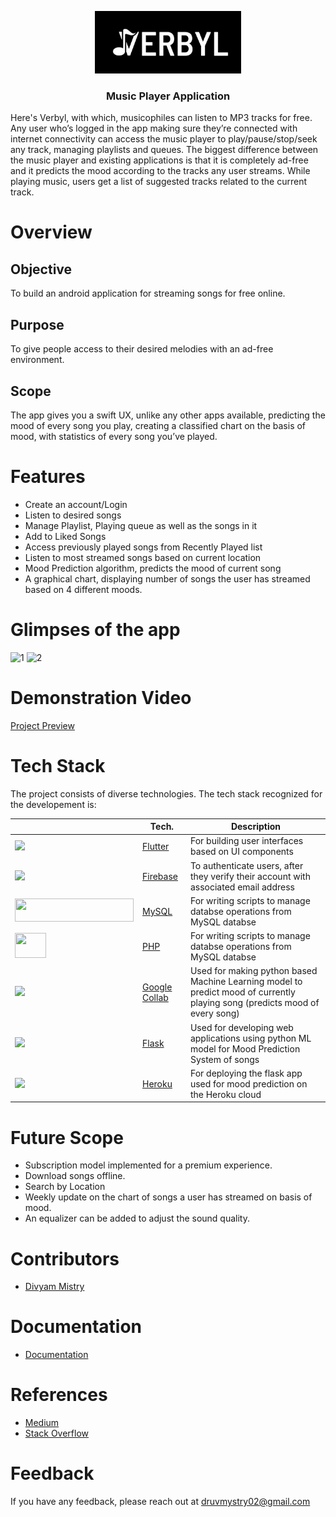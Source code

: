 <p align="center">
    <img src="https://github.com/Dhruv2406/Verbyl/blob/main/assets/images/LOGO-VERBYL.jpg" alt="Verbyl-Logo" height="100">
  <h3 align="center"><b>Music Player Application</b></h3>

Here's Verbyl, with which, musicophiles can listen to MP3 tracks for free. Any user who’s logged in the app making sure they’re connected with internet connectivity can access the music player to play/pause/stop/seek any track, managing playlists and queues. The biggest difference between the music player and existing applications is that it is completely ad-free and it predicts the mood according to the tracks any user streams. While playing music, users get a list of suggested tracks related to the current track.

# Overview

## Objective

To build an android application for streaming songs for free online.

## Purpose

To give people access to their desired melodies with an ad-free environment.

## Scope

The app gives you a swift UX, unlike any other apps available, predicting the mood of every song you play, creating a classified chart on the basis of mood, with statistics of every song you’ve played.

# Features

- Create an account/Login
- Listen to desired songs
- Manage Playlist, Playing queue as well as the songs in it
- Add to Liked Songs
- Access previously played songs from Recently Played list
- Listen to most streamed songs based on current location
- Mood Prediction algorithm, predicts the mood of current song
- A graphical chart, displaying number of songs the user has streamed based on 4 different moods.

# Glimpses of the app

![1](https://user-images.githubusercontent.com/73271406/168602224-e48db841-e603-4537-ba22-259db6e0ee9e.png)
![2](https://user-images.githubusercontent.com/73271406/168602293-bfa23ce1-4557-49e6-a160-d7443355ce18.png)

# Demonstration Video

 <a href="https://drive.google.com/file/d/11RxmxrySaSuG3aYw5lu9SRUo0lpNhKIY/view?usp=sharing">Project Preview</a>

# Tech Stack

The project consists of diverse technologies. The tech stack recognized for the developement is:

|                                                                                                    | Tech.                                                       | Description                                                                                                                 |
| -------------------------------------------------------------------------------------------------- | ----------------------------------------------------------- | --------------------------------------------------------------------------------------------------------------------------- |
| <img  height="35" src="https://www.vectorlogo.zone/logos/flutterio/flutterio-icon.svg">            | [Flutter](https://flutter.dev)                              | For building user interfaces based on UI components                                                                         |
| <img height="40" src="https://brandslogos.com/wp-content/uploads/images/firebase-logo-vector.svg"> | [Firebase](https://firebase.google.com)                     | To authenticate users, after they verify their account with associated email address                                        |
| <img width="190" height="37" src="https://kinsta.com/wp-content/uploads/2019/04/mysql-logo-1.svg"> | [MySQL](https://www.mysql.com)                              | For writing scripts to manage databse operations from MySQL databse                                                         |
| <img width="50" height="40" src="https://logowik.com/content/uploads/images/php.jpg">              | [PHP](https://www.php.net)                                  | For writing scripts to manage databse operations from MySQL databse                                                         |
| <img  height="45" src="https://colab.research.google.com/img/colab_favicon_256px.png">             | [Google Collab](https://colab.research.google.com) | Used for making python based Machine Learning model to predict mood of currently playing song (predicts mood of every song) |
| <img  height="30" src="https://www.vectorlogo.zone/logos/pocoo_flask/pocoo_flask-icon.svg">        | [Flask](https://flask.palletsprojects.com/en/1.1.x)         | Used for developing web applications using python ML model for Mood Prediction System of songs                              |
| <img  height="35" src="https://cdn.iconscout.com/icon/free/png-256/heroku-3521485-2944929.png">    | [Heroku](https://www.heroku.com)                            | For deploying the flask app used for mood prediction on the Heroku cloud                                                    |

# Future Scope

- Subscription model implemented for a premium experience.
- Download songs offline.
- Search by Location
- Weekly update on the chart of songs a user has streamed on basis of mood.
- An equalizer can be added to adjust the sound quality.

# Contributors

- <a href="https://github.com/divyam-mistry">Divyam Mistry</a>

# Documentation

- [Documentation](https://drive.google.com/file/d/1aCK3c_k2ReGrqBL-zMr4lAuXqikQGVln/view?usp=sharing)

# References

- <a href="https://medium.com/">Medium</a>
- <a href="https://stackoverflow.com/">Stack Overflow</a>

# Feedback

If you have any feedback, please reach out at druvmystry02@gmail.com
